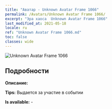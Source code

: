 ```yaml
---
title: "Аватар - Unknown Avatar Frame 1066"
permalink: /Avatars/Unknown Avatar Frame 1066/
excerpt: "Эра хаоса  Unknown Avatar Frame 1066"
last_modified_at: 2021-05-18
locale: ru
ref: "Unknown Avatar Frame 1066.md"
toc: false
classes: wide
---
```

 ![Unknown Avatar Frame 1066](/images/a/avatarFrame_66.png)

## Подробности

 **Описание:**  

 **Tips:** Выдается за участие в событии 

 **Is available:**  - 


